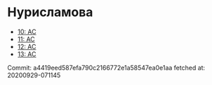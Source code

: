 # Нурисламова
- [10: AC](10.md)
- [11: AC](11.md)
- [12: AC](12.md)
- [13: AC](13.md)

Commit: a4419eed587efa790c2166772e1a58547ea0e1aa
 fetched at: 20200929-071145

